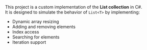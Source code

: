 This project is a custom implementation of the **List collection** in C#.  
It is designed to simulate the behavior of `List<T>` by implementing:
- Dynamic array resizing
- Adding and removing elements
- Index access
- Searching for elements
- Iteration support
